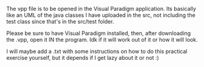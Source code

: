 The vpp file is to be opened in the Visual Paradigm application. Its basically like an UML of the java classes I have uploaded in the src, not including the test class since that's in the src/test folder. 

Please be sure to have Visual Paradigm installed, then, after downloading the .vpp, open it IN the program. Idk if it will work out of it or how it will look. 

I will maybe add a .txt with some instructions on how to do this practical exercise yourself, but it depends if I get lazy about it or not :)
